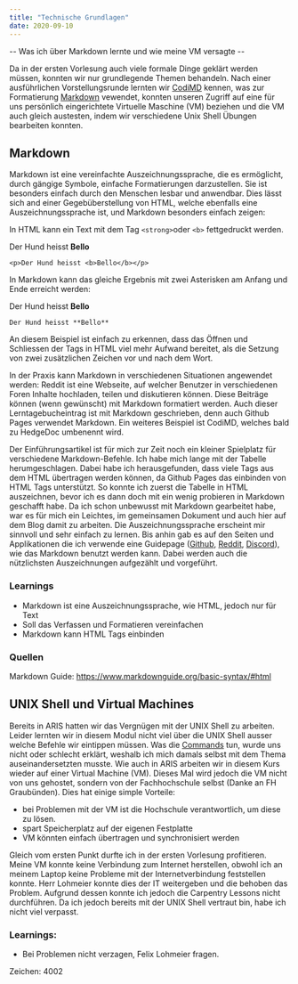 ```yaml
---
title: "Technische Grundlagen"
date: 2020-09-10
---
```



-- Was ich über Markdown lernte und wie meine VM versagte --

Da in der ersten Vorlesung auch viele formale Dinge geklärt werden müssen, konnten wir nur grundlegende Themen behandeln. Nach einer ausführlichen Vorstellungsrunde lernten wir [CodiMD](https://pad.gwdg.de/) kennen, was zur Formatierung [Markdown](https://www.markdownguide.org/basic-syntax/) vewendet, konnten unseren Zugriff auf eine für uns persönlich eingerichtete Virtuelle Maschine (VM) beziehen und die VM auch gleich austesten, indem wir verschiedene Unix Shell Übungen bearbeiten konnten.

## Markdown
Markdown ist eine vereinfachte Auszeichnungssprache, die es ermöglicht, durch gängige Symbole, einfache Formatierungen darzustellen. Sie ist besonders einfach durch den Menschen lesbar und anwendbar. Dies lässt sich and einer Gegebüberstellung von HTML, welche ebenfalls eine Auszeichnungssprache ist, und Markdown besonders einfach zeigen:

In HTML kann ein Text mit dem Tag `<strong>`oder `<b>` fettgedruckt werden.
<p>Der Hund heisst <b>Bello</b></p>

    <p>Der Hund heisst <b>Bello</b></p>

In Markdown kann das gleiche Ergebnis mit zwei Asterisken am Anfang und Ende erreicht werden:

Der Hund heisst **Bello**

    Der Hund heisst **Bello**

An diesem Beispiel ist einfach zu erkennen, dass das Öffnen und Schliessen der Tags in HTML viel mehr Aufwand bereitet, als die Setzung von zwei zusätzlichen Zeichen vor und nach dem Wort.


In der Praxis kann Markdown in verschiedenen Situationen angewendet werden: Reddit ist eine Webseite, auf welcher Benutzer in verschiedenen Foren Inhalte hochladen, teilen und diskutieren können. Diese Beiträge können (wenn gewünscht) mit Markdown formatiert werden. Auch dieser Lerntagebucheintrag ist mit Markdown geschrieben, denn auch Github Pages verwendet Markdown. Ein weiteres Beispiel ist CodiMD, welches bald zu HedgeDoc umbenennt wird.

Der Einführungsartikel ist für mich zur Zeit noch ein kleiner Spielplatz für verschiedene Markdown-Befehle. Ich habe mich lange mit der Tabelle herumgeschlagen. Dabei habe ich herausgefunden, dass viele Tags aus dem HTML übertragen werden können, da Github Pages das einbinden von HTML Tags unterstützt. So konnte ich zuerst die Tabelle in HTML auszeichnen, bevor ich es dann doch mit ein wenig probieren in Markdown geschafft habe. Da ich schon unbewusst mit Markdown gearbeitet habe, war es für mich ein Leichtes, im gemeinsamen Dokument und auch hier auf dem Blog damit zu arbeiten. Die Auszeichnungssprache erscheint mir sinnvoll und sehr einfach zu lernen. Bis anhin gab es auf den Seiten und Applikationen die ich verwende eine Guidepage ([Github](https://guides.github.com/features/mastering-markdown/), [Reddit](https://www.reddit.com/wiki/markdown), [Discord](https://support.discord.com/hc/de/articles/210298617-Markdown-Text-101-Chat-Formatierung-Fett-Kursiv-Unterstrichen)), wie das Markdown benutzt werden kann. Dabei werden auch die nützlichsten Auszeichnungen aufgezählt und vorgeführt.

### Learnings
- Markdown ist eine Auszeichnungssprache, wie HTML, jedoch nur für Text
- Soll das Verfassen und Formatieren vereinfachen
- Markdown kann HTML Tags einbinden

### Quellen
Markdown Guide: <https://www.markdownguide.org/basic-syntax/#html>


## UNIX Shell und Virtual Machines
Bereits in ARIS hatten wir das Vergnügen mit der UNIX Shell zu arbeiten. Leider lernten wir in diesem Modul nicht viel über die UNIX Shell ausser welche Befehle wir eintippen müssen. Was die [Commands](https://librarycarpentry.org/lc-shell/reference.html) tun, wurde uns nicht oder schlecht erklärt, weshalb ich mich damals selbst mit dem Thema auseinandersetzten musste. Wie auch in ARIS arbeiten wir in diesem Kurs wieder auf einer Virtual Machine (VM). Dieses Mal wird jedoch die VM nicht von uns gehostet, sondern von der Fachhochschule selbst (Danke an FH Graubünden). Dies hat einige simple Vorteile:
- bei Problemen mit der VM ist die Hochschule verantwortlich, um diese zu lösen.
- spart Speicherplatz auf der eigenen Festplatte
- VM könnten einfach übertragen und synchronisiert werden

Gleich vom ersten Punkt durfte ich in der ersten Vorlesung profitieren. Meine VM konnte keine Verbindung zum Internet herstellen, obwohl ich an meinem Laptop keine Probleme mit der Internetverbindung feststellen konnte. Herr Lohmeier konnte dies der IT weitergeben und die behoben das Problem. Aufgrund dessen konnte ich jedoch die Carpentry Lessons nicht durchführen. Da ich jedoch bereits mit der UNIX Shell vertraut bin, habe ich nicht viel verpasst.

### Learnings:
- Bei Problemen nicht verzagen, Felix Lohmeier fragen.

Zeichen: 4002
